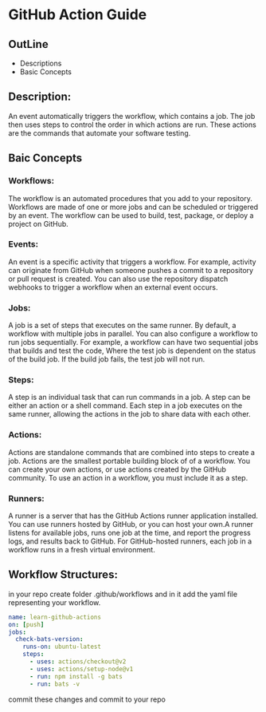 # GitHub Action Guide

## OutLine
- Descriptions
- Basic Concepts

## Description: 
An event automatically triggers the workflow, which contains a job. The job then uses steps to control
the order in which actions are run. These actions are the commands that automate your software testing.

## Baic Concepts

### Workflows:
The workflow is an automated procedures that you add to your repository. Workflows are made of one or more jobs 
and can be scheduled or triggered by an event. The workflow can be used to build, test, package, or deploy a project
on GitHub.

### Events:
An event is a specific activity that triggers a workflow. For example, activity can originate from GitHub when someone
pushes a commit to a repository or pull request is created. You can also use the repository dispatch webhooks to trigger
a workflow when an external event occurs.

### Jobs:
A job is a set of steps that executes on the same runner. By default, a workflow with multiple jobs in parallel.
You can also configure a workflow to run jobs sequentially. For example, a workflow can have two sequential jobs 
that builds and test the code, Where the test job is dependent on the status of the build job. If the build job fails,
the test job will not run.

### Steps: 
A step is an individual task that can run commands in a job. A step can be either an action or a shell command.
Each step in a job executes on the same runner, allowing the actions in the job to share data with each other.

### Actions:
Actions are standalone commands that are combined into steps to create a job.
Actions are the smallest portable building block of of a workflow. You can create your own actions, or use
actions created by the GitHub community. To use an action in a workflow, you must include it as a step.

### Runners:
A runner is a server that has the GitHub Actions runner application installed. You can use runners hosted by GitHub, 
or you can host your own.A runner listens for available jobs, runs one job at the time, and report the progress logs,
 and results back to GitHub. For GitHub-hosted runners, each job in a workflow runs in a fresh virtual environment.


## Workflow Structures:
in your repo create folder .github/workflows 
and in it add the yaml file representing your workflow.

```yaml
name: learn-github-actions
on: [push]
jobs:
  check-bats-version:
    runs-on: ubuntu-latest
    steps:
      - uses: actions/checkout@v2
      - uses: actions/setup-node@v1
      - run: npm install -g bats
      - run: bats -v

```
commit these changes and commit to your repo


